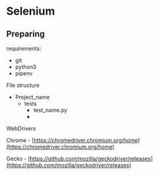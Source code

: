 # Selenium

## Preparing

requirements:

* git
* python3
* pipenv

File structure

* Project\_name
  * tests
    * test\_name.py
    *

WebDrivers

Chrome - [https://chromedriver.chromium.org/home](https://chromedriver.chromium.org/home)

Gecko - [https://github.com/mozilla/geckodriver/releases](https://github.com/mozilla/geckodriver/releases)
